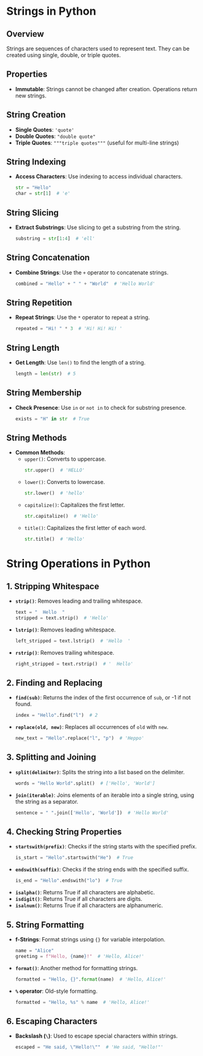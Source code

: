 # Strings in Python

## Overview
Strings are sequences of characters used to represent text. They can be created using single, double, or triple quotes.

## Properties
- **Immutable**: Strings cannot be changed after creation. Operations return new strings.


## String Creation
- **Single Quotes**: `'quote'`
- **Double Quotes**: `"double quote"`
- **Triple Quotes**: `"""triple quotes"""` (useful for multi-line strings)

## String Indexing
- **Access Characters**: Use indexing to access individual characters.
  ```python
  str = "Hello"
  char = str[1]  # 'e'
  ```

## String Slicing
- **Extract Substrings**: Use slicing to get a substring from the string.
  ```python
  substring = str[1:4]  # 'ell'
  ```

## String Concatenation
- **Combine Strings**: Use the `+` operator to concatenate strings.
  ```python
  combined = "Hello" + " " + "World"  # 'Hello World'
  ```

## String Repetition
- **Repeat Strings**: Use the `*` operator to repeat a string.
  ```python
  repeated = "Hi! " * 3  # 'Hi! Hi! Hi! '
  ```

## String Length
- **Get Length**: Use `len()` to find the length of a string.
  ```python
  length = len(str)  # 5
  ```

## String Membership
- **Check Presence**: Use `in` or `not in` to check for substring presence.
  ```python
  exists = "H" in str  # True
  ```

## String Methods
- **Common Methods**:
  - `upper()`: Converts to uppercase.
    ```python
    str.upper()  # 'HELLO'
    ```
  - `lower()`: Converts to lowercase.
    ```python
    str.lower()  # 'hello'
    ```
  - `capitalize()`: Capitalizes the first letter.
    ```python
    str.capitalize()  # 'Hello'
    ```
  - `title()`: Capitalizes the first letter of each word.
    ```python
    str.title()  # 'Hello'
    ```


# String Operations in Python

## 1. Stripping Whitespace
- **`strip()`**: Removes leading and trailing whitespace.
  ```python
  text = "  Hello  "
  stripped = text.strip()  # 'Hello'
  ```
- **`lstrip()`**: Removes leading whitespace.
  ```python
  left_stripped = text.lstrip()  # 'Hello  '
  ```
- **`rstrip()`**: Removes trailing whitespace.
  ```python
  right_stripped = text.rstrip()  # '  Hello'
  ```

## 2. Finding and Replacing
- **`find(sub)`**: Returns the index of the first occurrence of `sub`, or -1 if not found.
  ```python
  index = "Hello".find("l")  # 2
  ```
- **`replace(old, new)`**: Replaces all occurrences of `old` with `new`.
  ```python
  new_text = "Hello".replace("l", "p")  # 'Heppo'
  ```

## 3. Splitting and Joining
- **`split(delimiter)`**: Splits the string into a list based on the delimiter.
  ```python
  words = "Hello World".split()  # ['Hello', 'World']
  ```
- **`join(iterable)`**: Joins elements of an iterable into a single string, using the string as a separator.
  ```python
  sentence = " ".join(['Hello', 'World'])  # 'Hello World'
  ```

## 4. Checking String Properties
- **`startswith(prefix)`**: Checks if the string starts with the specified prefix.
  ```python
  is_start = "Hello".startswith("He")  # True
  ```
- **`endswith(suffix)`**: Checks if the string ends with the specified suffix.
  ```python
  is_end = "Hello".endswith("lo")  # True
  ```
- **`isalpha()`**: Returns True if all characters are alphabetic.
- **`isdigit()`**: Returns True if all characters are digits.
- **`isalnum()`**: Returns True if all characters are alphanumeric.

## 5. String Formatting
- **f-Strings**: Format strings using `{}` for variable interpolation.
  ```python
  name = "Alice"
  greeting = f"Hello, {name}!"  # 'Hello, Alice!'
  ```
- **`format()`**: Another method for formatting strings.
  ```python
  formatted = "Hello, {}".format(name)  # 'Hello, Alice!'
  ```
- **`%` operator**: Old-style formatting.
  ```python
  formatted = "Hello, %s" % name  # 'Hello, Alice!'
  ```

## 6. Escaping Characters
- **Backslash (`\`)**: Used to escape special characters within strings.
  ```python
  escaped = "He said, \"Hello!\""  # 'He said, "Hello!"'
  ```

